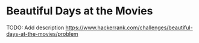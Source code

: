 # Beautiful Days at the Movies
TODO: Add description
https://www.hackerrank.com/challenges/beautiful-days-at-the-movies/problem
